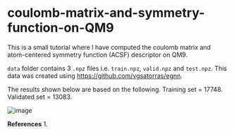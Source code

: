 # coulomb-matrix-and-symmetry-function-on-QM9

This is a small tutorial where I have computed the coulomb matrix and atom-centered symmetry function (ACSF) descriptor on QM9.

```data``` folder contains 3 ```.npz``` files i.e. ```train.npz```, ```valid.npz``` and ```test.npz```. This data was created using https://github.com/vgsatorras/egnn.

The results shown below are based on the following.
Training set = 17748.
Validated set = 13083.

![image](https://github.com/rohitmodee/coulomb-matrix-and-symmetry-function-on-QM9/assets/24433906/c4fbc9d9-5464-408b-9ead-2c61b772c9c6)

**References**
1. 
